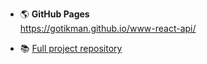 + :earth_americas: **GitHub Pages**  
  https://gotikman.github.io/www-react-api/
 
+  :books: [Full project repository](https://github.com/gotikman/JS-React-Redux/tree/master/JavaScript/00.%20PROJECTS-JS/Modal-Form-Calc-Timer)

